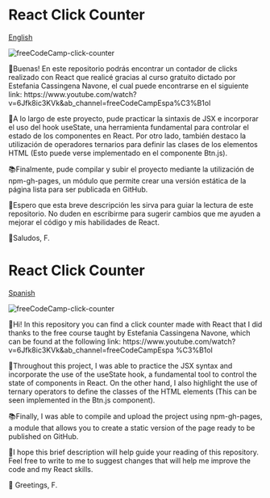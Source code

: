 <h1 id="spanishReadme">React Click Counter</h1>

[English](#React-Click-Counter)

![freeCodeCamp-click-counter](https://user-images.githubusercontent.com/108038008/205309984-81d81196-403d-442e-a1fb-b23fe1173173.jpg)

<p>📄Buenas! En este repositorio podrás encontrar un contador de clicks realizado con React que realicé gracias al curso gratuito dictado por Estefania Cassingena Navone, el cual puede encontrarse en el siguiente link: https://www.youtube.com/watch?v=6Jfk8ic3KVk&ab_channel=freeCodeCampEspa%C3%B1ol</p>
<p>📌A lo largo de este proyecto, pude practicar la sintaxis de JSX e incorporar el uso del hook useState, una herramienta fundamental para controlar el estado de los componentes en React. Por otro lado, también destaco la utilización de operadores ternarios para definir las clases de los elementos HTML (Esto puede verse implementado en el componente Btn.js).</p>
<p>📚Finalmente, pude compilar y subir el proyecto mediante la utilización de npm-gh-pages, un módulo que permite crear una versión estática de la página lista para ser publicada en GitHub.</p>
<p>🔎Espero que esta breve descripción les sirva para guiar la lectura de este repositorio. No duden en escribirme para sugerir cambios que me ayuden a mejorar el código y mis habilidades de React.</p>
<p>🤖Saludos, F.</p>

# React Click Counter

<a href="#spanishReadme">Spanish</a>

![freeCodeCamp-click-counter](https://user-images.githubusercontent.com/108038008/205309984-81d81196-403d-442e-a1fb-b23fe1173173.jpg)

<p>📄Hi! In this repository you can find a click counter made with React that I did thanks to the free course taught by Estefania Cassingena Navone, which can be found at the following link: https://www.youtube.com/watch?v=6Jfk8ic3KVk&ab_channel=freeCodeCampEspa %C3%B1ol</p>
<p>📌Throughout this project, I was able to practice the JSX syntax and incorporate the use of the useState hook, a fundamental tool to control the state of components in React. On the other hand, I also highlight the use of ternary operators to define the classes of the HTML elements (This can be seen implemented in the Btn.js component).</p>
<p>📚Finally, I was able to compile and upload the project using npm-gh-pages, a module that allows you to create a static version of the page ready to be published on GitHub.</p>
<p>🔎I hope this brief description will help guide your reading of this repository. Feel free to write to me to suggest changes that will help me improve the code and my React skills.</p>
<p>🤖 Greetings, F.</p>

